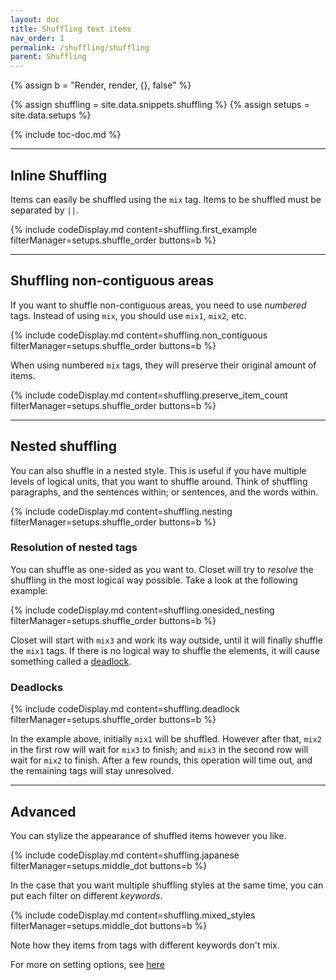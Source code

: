 ```yaml
---
layout: doc
title: Shuffling text items
nav_order: 1
permalink: /shuffling/shuffling
parent: Shuffling
---
```


{% assign b = "Render, render, {}, false" %}

{% assign shuffling = site.data.snippets.shuffling %}
{% assign setups = site.data.setups %}

{% include toc-doc.md %}

---
## Inline Shuffling

Items can easily be shuffled using the `mix` tag.
Items to be shuffled must be separated by `||`.

{% include codeDisplay.md content=shuffling.first_example filterManager=setups.shuffle_order buttons=b %}

---
## Shuffling non-contiguous areas

If you want to shuffle non-contiguous areas, you need to use _numbered_ tags.
Instead of using `mix`, you should use `mix1`, `mix2`, etc.

{% include codeDisplay.md content=shuffling.non_contiguous filterManager=setups.shuffle_order buttons=b %}

When using numbered `mix` tags, they will preserve their original amount of items.

{% include codeDisplay.md content=shuffling.preserve_item_count filterManager=setups.shuffle_order buttons=b %}

---
## Nested shuffling

You can also shuffle in a nested style.
This is useful if you have multiple levels of logical units, that you want to shuffle around.
Think of shuffling paragraphs, and the sentences within; or sentences, and the words within.

{% include codeDisplay.md content=shuffling.nesting filterManager=setups.shuffle_order buttons=b %}

### Resolution of nested tags

You can shuffle as one-sided as you want to.
Closet will try to _resolve_ the shuffling in the most logical way possible.
Take a look at the following example:

{% include codeDisplay.md content=shuffling.onesided_nesting filterManager=setups.shuffle_order buttons=b %}

Closet will start with `mix3` and work its way outside, until it will finally shuffle the `mix1` tags.
If there is no logical way to shuffle the elements, it will cause something called a [deadlock](https://en.wikipedia.org/wiki/Deadlock).

### Deadlocks

{% include codeDisplay.md content=shuffling.deadlock filterManager=setups.shuffle_order buttons=b %}

In the example above, initially `mix1` will be shuffled.
However after that, `mix2` in the first row will wait for `mix3` to finish; and `mix3` in the second row will wait for `mix2` to finish.
After a few rounds, this operation will time out, and the remaining tags will stay unresolved.

---
## Advanced

You can stylize the appearance of shuffled items however you like.

{% include codeDisplay.md content=shuffling.japanese filterManager=setups.middle_dot buttons=b %}

In the case that you want multiple shuffling styles at the same time, you can put each filter on different _keywords_.

{% include codeDisplay.md content=shuffling.mixed_styles filterManager=setups.middle_dot buttons=b %}

Note how they items from tags with different keywords don't mix.

For more on setting options, see [here](TODO)
